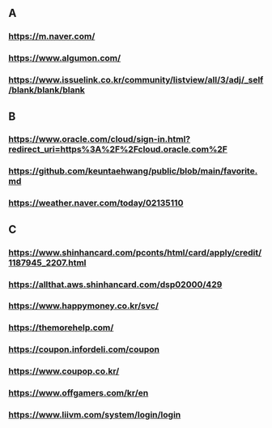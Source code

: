 ## A
### <https://m.naver.com/>
### <https://www.algumon.com/>
### <https://www.issuelink.co.kr/community/listview/all/3/adj/_self/blank/blank/blank>


## B
### <https://www.oracle.com/cloud/sign-in.html?redirect_uri=https%3A%2F%2Fcloud.oracle.com%2F>
### <https://github.com/keuntaehwang/public/blob/main/favorite.md>
### <https://weather.naver.com/today/02135110>

## C
### <https://www.shinhancard.com/pconts/html/card/apply/credit/1187945_2207.html>
### <https://allthat.aws.shinhancard.com/dsp02000/429>
### <https://www.happymoney.co.kr/svc/>
### <https://themorehelp.com/>
### <https://coupon.infordeli.com/coupon>
### <https://www.coupop.co.kr/>
### <https://www.offgamers.com/kr/en>
### <https://www.liivm.com/system/login/login>

